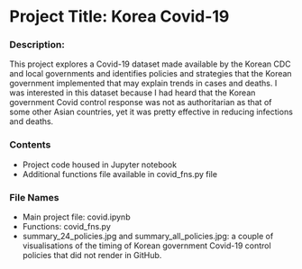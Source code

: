 # Project Title: Korea Covid-19 

### Description: 
This project explores a Covid-19 dataset made available by the Korean CDC and local governments and identifies policies and strategies that the Korean government implemented that may explain trends in cases and deaths. I was interested in this dataset because I had heard that the Korean government Covid control response was not as authoritarian as that of some other Asian countries, yet it was pretty effective in reducing infections and deaths.

### Contents
* Project code housed in Jupyter notebook
* Additional functions file available in covid_fns.py file

### File Names
* Main project file: covid.ipynb
* Functions: covid_fns.py
* summary_24_policies.jpg and summary_all_policies.jpg: a couple of visualisations of the timing of Korean government Covid-19 control policies that did not render in GitHub.

